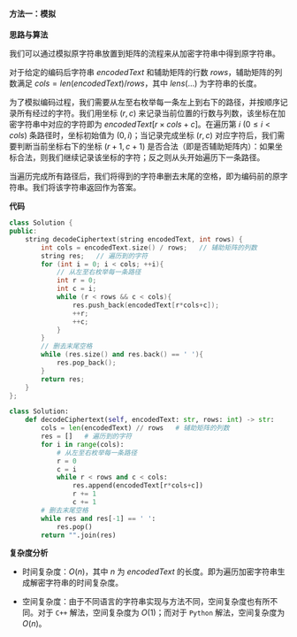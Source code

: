 #### 方法一：模拟

**思路与算法**

我们可以通过模拟原字符串放置到矩阵的流程来从加密字符串中得到原字符串。

对于给定的编码后字符串 $\textit{encodedText}$ 和辅助矩阵的行数 $\textit{rows}$，辅助矩阵的列数满足 $\textit{cols} = \textit{len}(\textit{encodedText}) / \textit{rows}$，其中 $\textit{lens}(\dots)$ 为字符串的长度。

为了模拟编码过程，我们需要从左至右枚举每一条左上到右下的路径，并按顺序记录所有经过的字符。我们用坐标 $(r, c)$ 来记录当前位置的行数与列数，该坐标在加密字符串中对应的字符即为 $\textit{encodedText}[r \times \textit{cols} + c]$。在遍历第 $i\ (0 \le i < \textit{cols})$ 条路径时，坐标初始值为 $(0, i)$；当记录完成坐标 $(r, c)$ 对应字符后，我们需要判断当前坐标右下的坐标 $(r + 1, c + 1)$ 是否合法（即是否辅助矩阵内）：如果坐标合法，则我们继续记录该坐标的字符；反之则从头开始遍历下一条路径。

当遍历完成所有路径后，我们将得到的字符串删去末尾的空格，即为编码前的原字符串。我们将该字符串返回作为答案。

**代码**

```C++ [sol1-C++]
class Solution {
public:
    string decodeCiphertext(string encodedText, int rows) {
        int cols = encodedText.size() / rows;   // 辅助矩阵的列数
        string res;   // 遍历到的字符
        for (int i = 0; i < cols; ++i){
            // 从左至右枚举每一条路径
            int r = 0;
            int c = i;
            while (r < rows && c < cols){
                res.push_back(encodedText[r*cols+c]);
                ++r;
                ++c;
            }
        }
        // 删去末尾空格
        while (res.size() and res.back() == ' '){
            res.pop_back();
        }
        return res;
    }
};
```


```Python [sol1-Python3]
class Solution:
    def decodeCiphertext(self, encodedText: str, rows: int) -> str:
        cols = len(encodedText) // rows   # 辅助矩阵的列数
        res = []   # 遍历到的字符
        for i in range(cols):
            # 从左至右枚举每一条路径
            r = 0
            c = i
            while r < rows and c < cols:
                res.append(encodedText[r*cols+c])
                r += 1
                c += 1
        # 删去末尾空格
        while res and res[-1] == ' ':
            res.pop()
        return "".join(res)
```


**复杂度分析**

- 时间复杂度：$O(n)$，其中 $n$ 为 $\textit{encodedText}$ 的长度。即为遍历加密字符串生成解密字符串的时间复杂度。

- 空间复杂度：由于不同语言的字符串实现与方法不同，空间复杂度也有所不同。对于 $\texttt{C++}$ 解法，空间复杂度为 $O(1)$；而对于 $\texttt{Python}$ 解法，空间复杂度为 $O(n)$。